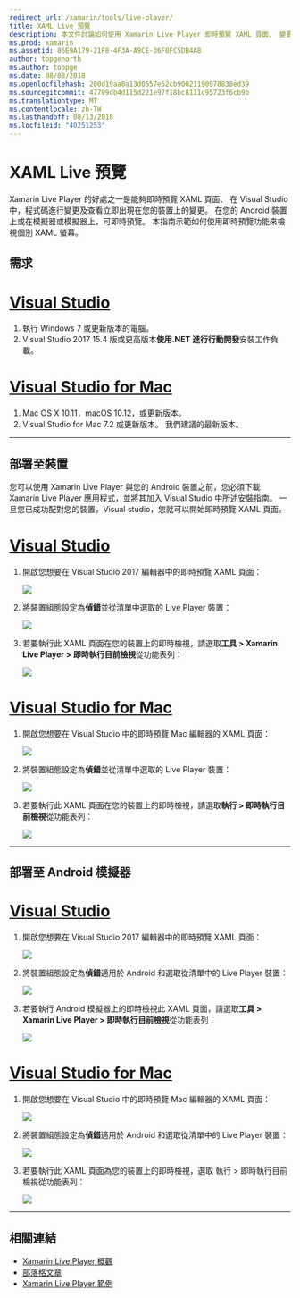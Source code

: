 ```yaml
---
redirect_url: /xamarin/tools/live-player/
title: XAML Live 預覽
description: 本文件討論如何使用 Xamarin Live Player 即時預覽 XAML 頁面、 變更 XAML，並查看立即出現在裝置上的變更。
ms.prod: xamarin
ms.assetid: 86E9A179-21F8-4F3A-A9CE-36F0FC5DB4A8
author: topgenorth
ms.author: toopge
ms.date: 08/08/2018
ms.openlocfilehash: 200d19aa0a13d0557e52cb90021190978838ed39
ms.sourcegitcommit: 47709db4d115d221e97f18bc8111c95723f6cb9b
ms.translationtype: MT
ms.contentlocale: zh-TW
ms.lasthandoff: 08/13/2018
ms.locfileid: "40251253"
---
```

# <a name="xaml-live-previewing"></a>XAML Live 預覽

Xamarin Live Player 的好處之一是能夠即時預覽 XAML 頁面、 在 Visual Studio 中，程式碼進行變更及查看立即出現在您的裝置上的變更。 在您的 Android 裝置上或在模擬器或模擬器上，可即時預覽。 本指南示範如何使用即時預覽功能來檢視個別 XAML 螢幕。

## <a name="requirements"></a>需求

# <a name="visual-studiotabwindows"></a>[Visual Studio](#tab/windows)

1. 執行 Windows 7 或更新版本的電腦。
2. Visual Studio 2017 15.4 版或更高版本**使用.NET 進行行動開發**安裝工作負載。

# <a name="visual-studio-for-mactabmacos"></a>[Visual Studio for Mac](#tab/macos)

1. Mac OS X 10.11，macOS 10.12，或更新版本。
2. Visual Studio for Mac 7.2 或更新版本。 我們建議的最新版本。

-----

<a name="deploydevice" />

## <a name="deploying-to-device"></a>部署至裝置

您可以使用 Xamarin Live Player 與您的 Android 裝置之前，您必須下載 Xamarin Live Player 應用程式，並將其加入 Visual Studio 中所述[安裝](~/tools/live-player/install.md)指南。 一旦您已成功配對您的裝置，Visual studio，您就可以開始即時預覽 XAML 頁面。 

# <a name="visual-studiotabwindows"></a>[Visual Studio](#tab/windows)

1. 開啟您想要在 Visual Studio 2017 編輯器中的即時預覽 XAML 頁面：

    ![](live-view-images/vs-image1.png)

2. 將裝置組態設定為**偵錯**並從清單中選取的 Live Player 裝置：

    ![](live-view-images/vs-image2.png)

3. 若要執行此 XAML 頁面在您的裝置上的即時檢視，請選取**工具 > Xamarin Live Player > 即時執行目前檢視**從功能表列：

    ![](live-view-images/vs-image3.png)

# <a name="visual-studio-for-mactabmacos"></a>[Visual Studio for Mac](#tab/macos)

1. 開啟您想要在 Visual Studio 中的即時預覽 Mac 編輯器的 XAML 頁面：

    ![](live-view-images/image1.png)

2. 將裝置組態設定為**偵錯**並從清單中選取的 Live Player 裝置：

    ![](live-view-images/image2.png)

3. 若要執行此 XAML 頁面在您的裝置上的即時檢視，請選取**執行 > 即時執行目前檢視**從功能表列：

    ![](live-view-images/image3.png)

-----

## <a name="deploying-to-android-emulator"></a>部署至 Android 模擬器

# <a name="visual-studiotabvswin"></a>[Visual Studio](#tab/vswin)

1. 開啟您想要在 Visual Studio 2017 編輯器中的即時預覽 XAML 頁面：

    ![](live-view-images/vs-image1.png)

2. 將裝置組態設定為**偵錯**適用於 Android 和選取從清單中的 Live Player 裝置：

    ![](live-view-images/vs-image4.png)

3. 若要執行 Android 模擬器上的即時檢視此 XAML 頁面，請選取**工具 > Xamarin Live Player > 即時執行目前檢視**從功能表列：

    ![](live-view-images/vs-image3.png)

# <a name="visual-studio-for-mactabvsmac"></a>[Visual Studio for Mac](#tab/vsmac)

1. 開啟您想要在 Visual Studio 中的即時預覽 Mac 編輯器的 XAML 頁面：

    ![](live-view-images/image7.png)

2. 將裝置組態設定為**偵錯**適用於 Android 和選取從清單中的 Live Player 裝置：

    ![](live-view-images/image6.png)

3. 若要執行此 XAML 頁面為您的裝置上的即時檢視，選取 執行 > 即時執行目前檢視從功能表列：

    ![](live-view-images/image3.png)

-----

## <a name="related-links"></a>相關連結

- [Xamarin Live Player 概觀](https://xamarin.com/live)
- [部落格文章](https://blog.xamarin.com/live-player/)
- [Xamarin Live Player 範例](~/tools/live-player/samples.md)
